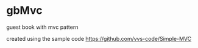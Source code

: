 gbMvc
=====

guest book with mvc pattern

created using the sample code 
https://github.com/vvs-code/Simple-MVC

